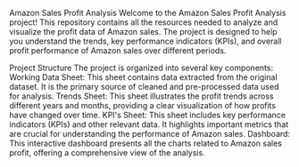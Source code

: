 Amazon Sales Profit Analysis
Welcome to the Amazon Sales Profit Analysis project! This repository contains all the resources needed to analyze and visualize the profit data of Amazon sales. 
The project is designed to help you understand the trends, key performance indicators (KPIs), and overall profit performance of Amazon sales over different periods.

Project Structure
The project is organized into several key components:
Working Data Sheet: This sheet contains data extracted from the original dataset.
It is the primary source of cleaned and pre-processed data used for analysis.
Trends Sheet: This sheet illustrates the profit trends across different years and months, providing a clear visualization of how profits have changed over time.
KPI's Sheet: This sheet includes key performance indicators (KPIs) and other relevant data. 
It highlights important metrics that are crucial for understanding the performance of Amazon sales.
Dashboard: This interactive dashboard presents all the charts related to Amazon sales profit, offering a comprehensive view of the analysis.
